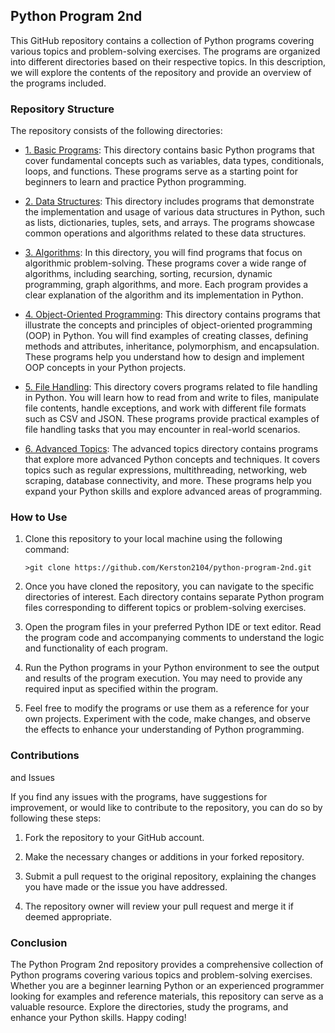 ## Python Program 2nd

This GitHub repository contains a collection of Python programs covering various topics and problem-solving exercises. The programs are organized into different directories based on their respective topics. In this description, we will explore the contents of the repository and provide an overview of the programs included.

### Repository Structure

The repository consists of the following directories:

- [1. Basic Programs](https://github.com/Kerston2104/python-program-2nd/tree/main/1.%20Basic%20Programs): This directory contains basic Python programs that cover fundamental concepts such as variables, data types, conditionals, loops, and functions. These programs serve as a starting point for beginners to learn and practice Python programming.

- [2. Data Structures](https://github.com/Kerston2104/python-program-2nd/tree/main/2.%20Data%20Structures): This directory includes programs that demonstrate the implementation and usage of various data structures in Python, such as lists, dictionaries, tuples, sets, and arrays. The programs showcase common operations and algorithms related to these data structures.

- [3. Algorithms](https://github.com/Kerston2104/python-program-2nd/tree/main/3.%20Algorithms): In this directory, you will find programs that focus on algorithmic problem-solving. These programs cover a wide range of algorithms, including searching, sorting, recursion, dynamic programming, graph algorithms, and more. Each program provides a clear explanation of the algorithm and its implementation in Python.

- [4. Object-Oriented Programming](https://github.com/Kerston2104/python-program-2nd/tree/main/4.%20Object-Oriented%20Programming): This directory contains programs that illustrate the concepts and principles of object-oriented programming (OOP) in Python. You will find examples of creating classes, defining methods and attributes, inheritance, polymorphism, and encapsulation. These programs help you understand how to design and implement OOP concepts in your Python projects.

- [5. File Handling](https://github.com/Kerston2104/python-program-2nd/tree/main/5.%20File%20Handling): This directory covers programs related to file handling in Python. You will learn how to read from and write to files, manipulate file contents, handle exceptions, and work with different file formats such as CSV and JSON. These programs provide practical examples of file handling tasks that you may encounter in real-world scenarios.

- [6. Advanced Topics](https://github.com/Kerston2104/python-program-2nd/tree/main/6.%20Advanced%20Topics): The advanced topics directory contains programs that explore more advanced Python concepts and techniques. It covers topics such as regular expressions, multithreading, networking, web scraping, database connectivity, and more. These programs help you expand your Python skills and explore advanced areas of programming.

### How to Use

1. Clone this repository to your local machine using the following command:
   ```
   >git clone https://github.com/Kerston2104/python-program-2nd.git
   ```

2. Once you have cloned the repository, you can navigate to the specific directories of interest. Each directory contains separate Python program files corresponding to different topics or problem-solving exercises.

3. Open the program files in your preferred Python IDE or text editor. Read the program code and accompanying comments to understand the logic and functionality of each program.

4. Run the Python programs in your Python environment to see the output and results of the program execution. You may need to provide any required input as specified within the program.

5. Feel free to modify the programs or use them as a reference for your own projects. Experiment with the code, make changes, and observe the effects to enhance your understanding of Python programming.

### Contributions

 and Issues

If you find any issues with the programs, have suggestions for improvement, or would like to contribute to the repository, you can do so by following these steps:

1. Fork the repository to your GitHub account.

2. Make the necessary changes or additions in your forked repository.

3. Submit a pull request to the original repository, explaining the changes you have made or the issue you have addressed.

4. The repository owner will review your pull request and merge it if deemed appropriate.

### Conclusion

The Python Program 2nd repository provides a comprehensive collection of Python programs covering various topics and problem-solving exercises. Whether you are a beginner learning Python or an experienced programmer looking for examples and reference materials, this repository can serve as a valuable resource. Explore the directories, study the programs, and enhance your Python skills. Happy coding!
